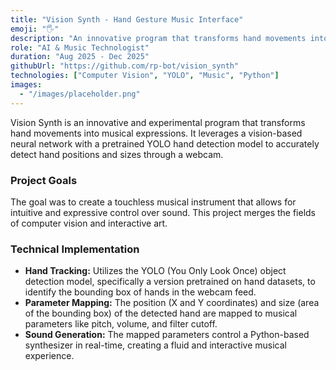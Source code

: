 ```yaml
---
title: "Vision Synth - Hand Gesture Music Interface"
emoji: "🖐️"
description: "An innovative program that transforms hand movements into musical expressions using a vision-based neural network for a unique interactive experience."
role: "AI & Music Technologist"
duration: "Aug 2025 - Dec 2025"
githubUrl: "https://github.com/rp-bot/vision_synth"
technologies: ["Computer Vision", "YOLO", "Music", "Python"]
images:
  - "/images/placeholder.png"
---
```


Vision Synth is an innovative and experimental program that transforms hand movements into musical expressions. It leverages a vision-based neural network with a pretrained YOLO hand detection model to accurately detect hand positions and sizes through a webcam.

### Project Goals

The goal was to create a touchless musical instrument that allows for intuitive and expressive control over sound. This project merges the fields of computer vision and interactive art.

### Technical Implementation

- **Hand Tracking:** Utilizes the YOLO (You Only Look Once) object detection model, specifically a version pretrained on hand datasets, to identify the bounding box of hands in the webcam feed.
- **Parameter Mapping:** The position (X and Y coordinates) and size (area of the bounding box) of the detected hand are mapped to musical parameters like pitch, volume, and filter cutoff.
- **Sound Generation:** The mapped parameters control a Python-based synthesizer in real-time, creating a fluid and interactive musical experience.